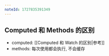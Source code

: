 ```yaml
---
noteId: 1727835391349
---
```

## Computed 和 Methods 的区别

- computed: [[Computed 和 Watch 的区别|参考]]
- methods: 每次使用都会执行, 不会缓存